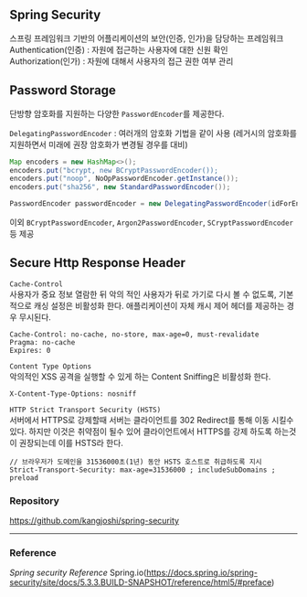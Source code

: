 ## Spring Security 
스프링 프레임워크 기반의 어플리케이션의 보안(인증, 인가)을 담당하는 프레임워크  
Authentication(인증) : 자원에 접근하는 사용자에 대한 신원 확인  
Authorization(인가) : 자원에 대해서 사용자의 접근 권한 여부 관리

## Password Storage
단방향 암호화를 지원하는 다양한 `PasswordEncoder`를 제공한다.  

`DelegatingPasswordEncoder` : 여러개의 암호화 기법을 같이 사용 (레거시의 암호화를 지원하면서 미래에 권장 암호화가 변경될 경우를 대비)
```java
Map encoders = new HashMap<>();
encoders.put("bcrypt, new BCryptPasswordEncoder());
encoders.put("noop", NoOpPasswordEncoder.getInstance());
encoders.put("sha256", new StandardPasswordEncoder());

PasswordEncoder passwordEncoder = new DelegatingPasswordEncoder(idForEncode, encoders);
```
이외
`BCryptPasswordEncoder`, `Argon2PasswordEncoder`, `SCryptPasswordEncoder` 등 제공

## Secure Http Response Header
`Cache-Control`  
사용자가 중요 정보 열람한 뒤 악의 적인 사용자가 뒤로 가기로 다시 볼 수 없도록, 기본적으로 캐싱 설정은 비활성화 한다. 애플리케이션이 자체 캐시 제어 헤더를 제공하는 경우 무시된다.
```text
Cache-Control: no-cache, no-store, max-age=0, must-revalidate
Pragma: no-cache
Expires: 0
```
`Content Type Options`  
악의적인 XSS 공격을 실행할 수 있게 하는 Content Sniffing은 비활성화 한다.
```text
X-Content-Type-Options: nosniff
```
`HTTP Strict Transport Security (HSTS)`   
서버에서 HTTPS로 강제할때 서버는 클라이언트를 302 Redirect를 통해 이동 시킬수 있다. 하지만 이것은 취약점이 될수 있어 클라이언트에서 HTTPS를 강제 하도록 하는것이 권장되는데
이를 HSTS라 한다.
```text
// 브라우저가 도메인을 31536000초(1년) 동안 HSTS 호스트로 취급하도록 지시
Strict-Transport-Security: max-age=31536000 ; includeSubDomains ; preload
```

### Repository
https://github.com/kangjoshi/spring-security

---
### Reference
_Spring security Reference_ Spring.io(https://docs.spring.io/spring-security/site/docs/5.3.3.BUILD-SNAPSHOT/reference/html5/#preface)